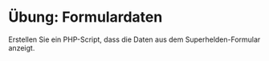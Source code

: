 # Übung: Formulardaten

Erstellen Sie ein PHP-Script, dass die Daten aus dem Superhelden-Formular anzeigt.
<!--stackedit_data:
eyJoaXN0b3J5IjpbLTEzNzg5OTM2NzhdfQ==
-->